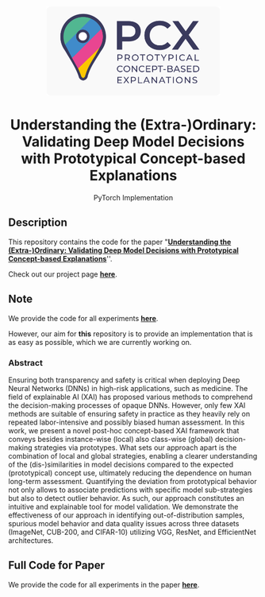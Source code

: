 <div align="center">
<img src="static/PCX_logo.png" width="350" alt="PCX Logo" />
<h1>Understanding the (Extra-)Ordinary: Validating Deep Model Decisions with Prototypical Concept-based Explanations</h1>
<p>
PyTorch Implementation</p>
</div>

## Description

This repository contains the code for the paper "**[Understanding the (Extra-)Ordinary: Validating Deep Model Decisions with Prototypical Concept-based Explanations](https://arxiv.org/pdf/2311.16681)**''.

Check out our project page **[here](https://maxdreyer.github.io/pcx/)**.

## Note
We provide the code for all experiments **[here](https://drive.google.com/file/d/17d3UfYFCBnfqNKcxSCeNbTnrO7amdpzo)**.

However, our aim for **this** repository is to provide an implementation that is as easy as possible, which we are currently working on.

### Abstract 

Ensuring both transparency and safety is critical when deploying Deep Neural Networks (DNNs) in high-risk applications, such as medicine. The field of explainable AI (XAI) has proposed various methods to comprehend the decision-making processes of opaque DNNs. However, only few XAI methods are suitable of ensuring safety in practice as they heavily rely on repeated labor-intensive and possibly biased human assessment. In this work, we present a novel post-hoc concept-based XAI framework that conveys besides instance-wise (local) also class-wise (global) decision-making strategies via prototypes. What sets our approach apart is the combination of local and global strategies, enabling a clearer understanding of the (dis-)similarities in model decisions compared to the expected (prototypical) concept use, ultimately reducing the dependence on human long-term assessment. Quantifying the deviation from prototypical behavior not only allows to associate predictions with specific model sub-strategies but also to detect outlier behavior. As such, our approach constitutes an intuitive and explainable tool for model validation. We demonstrate the effectiveness of our approach in identifying out-of-distribution samples, spurious model behavior and data quality issues across three datasets (ImageNet, CUB-200, and CIFAR-10) utilizing VGG, ResNet, and EfficientNet architectures.




## Full Code for Paper
We provide the code for all experiments in the paper **[here](https://drive.google.com/file/d/17d3UfYFCBnfqNKcxSCeNbTnrO7amdpzo)**.

